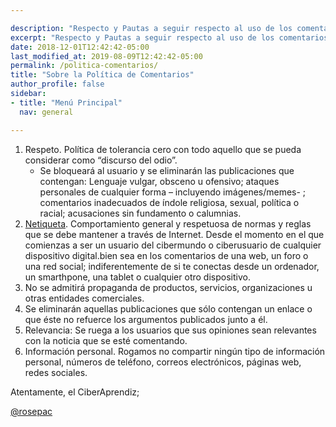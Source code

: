 ```yaml
---

description: "Respecto y Pautas a seguir respecto al uso de los comentarios dentro de la página web: Ciberninjas, siendo un buen Internauta"
excerpt: "Respecto y Pautas a seguir respecto al uso de los comentarios dentro de la página web: Ciberninjas, siendo un buen Internauta"
date: 2018-12-01T12:42:42-05:00
last_modified_at: 2019-08-09T12:42:42-05:00
permalink: /politica-comentarios/
title: "Sobre la Política de Comentarios"
author_profile: false
sidebar:
- title: "Menú Principal"
  nav: general

---
```


1. Respeto. Política de tolerancia cero con todo aquello que se pueda considerar como “discurso del odio”.
    - Se bloqueará al usuario y se eliminarán las publicaciones que contengan: Lenguaje vulgar, obsceno u ofensivo; ataques personales de cualquier forma – incluyendo imágenes/memes- ; comentarios inadecuados de índole religiosa, sexual, política o racial; acusaciones sin fundamento o calumnias.
2. [Netiqueta](https://kutt.it/netiqueta_virtual "La Netiqueta es una serie de normas y reglas no escritas que se suelen mantener siempre que se escribe o utiliza un chat o foro a través de Internet"). Comportamiento general y respetuosa de normas y reglas que se debe mantener a través de Internet.  Desde el momento en el que comienzas a ser un usuario del cibermundo o ciberusuario de cualquier dispositivo digital.bien sea en los comentarios de una web, un foro o una red social; indiferentemente de si te conectas desde un ordenador, un smarthpone, una tablet o cualquier otro dispositivo.
3. No se admitirá propaganda de productos, servicios, organizaciones u otras entidades comerciales.
4. Se eliminarán aquellas publicaciones que sólo contengan un enlace o que éste no refuerce los argumentos publicados junto a él.
5. Relevancia: Se ruega a los usuarios que sus opiniones sean relevantes con la noticia que se esté comentando.
7. Información personal. Rogamos no compartir ningún tipo de información personal, números de teléfono, correos electrónicos, páginas web, redes sociales.

Atentamente, el CiberAprendiz;

[@rosepac](https://kutt.it/tciberaprendiz "Perfil Personal de Twitter del Autor: Pablo Álvarez Corredera")